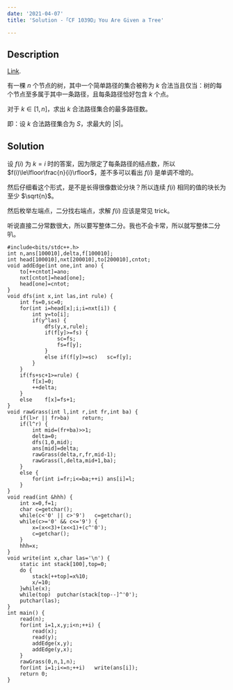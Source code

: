 ```yaml
---
date: '2021-04-07'
title: 'Solution -「CF 1039D」You Are Given a Tree'

---
```


## Description

[Link](http://codeforces.com/problemset/problem/1039/D).

有一棵 $n$ 个节点的树，其中一个简单路径的集合被称为 $k$ 合法当且仅当：树的每个节点至多属于其中一条路径，且每条路径恰好包含 $k$ 个点。

对于 $k\in [1,n]$，求出 $k$ 合法路径集合的最多路径数。

即：设 $k$ 合法路径集合为 $S$，求最大的 $|S|$。

## Solution

设 $f(i)$ 为 $k=i$ 时的答案，因为限定了每条路径的结点数，所以 $f(i)\le\lfloor\frac{n}{i}\rfloor$，差不多可以看出 $f(i)$ 是单调不增的。

然后仔细看这个形式，是不是长得很像数论分块？所以连续 $f(i)$ 相同的值的块长为至少 $\sqrt{n}$。

然后枚举左端点，二分找右端点，求解 $f(i)$ 应该是常见 trick。

听说直接二分常数很大，所以要写整体二分。我也不会卡常，所以就写整体二分叭。

```cpp[class="line-numbers"]
#include<bits/stdc++.h>
int n,ans[100010],delta,f[100010];
int head[100010],nxt[200010],to[200010],cntot;
void addEdge(int one,int ano) {
	to[++cntot]=ano;
	nxt[cntot]=head[one];
	head[one]=cntot;
}
void dfs(int x,int las,int rule) {
	int fs=0,sc=0;
	for(int i=head[x];i;i=nxt[i]) {
		int y=to[i];
		if(y^las) {
			dfs(y,x,rule);
			if(f[y]>=fs) {
				sc=fs;
				fs=f[y];
			}
			else if(f[y]>=sc)	sc=f[y];
		}
	}
	if(fs+sc+1>=rule) {
		f[x]=0;
		++delta;
	}
	else	f[x]=fs+1;
}
void rawGrass(int l,int r,int fr,int ba) {
	if(l>r || fr>ba)	return;
	if(l^r) {
		int mid=(fr+ba)>>1;
		delta=0;
		dfs(1,0,mid);
		ans[mid]=delta;
		rawGrass(delta,r,fr,mid-1);
		rawGrass(l,delta,mid+1,ba);
	}
	else {
		for(int i=fr;i<=ba;++i)	ans[i]=l;
	}
}
void read(int &hhh) {
	int x=0,f=1;
	char c=getchar();
	while(c<'0' || c>'9')	c=getchar();
	while(c>='0' && c<='9') {
		x=(x<<3)+(x<<1)+(c^'0');
		c=getchar();
	}
	hhh=x;
}
void write(int x,char las='\n') {
	static int stack[100],top=0;
	do {
		stack[++top]=x%10;
		x/=10;
	}while(x);
	while(top)	putchar(stack[top--]^'0');
	putchar(las);
}
int main() {
	read(n);
	for(int i=1,x,y;i<n;++i) {
		read(x);
		read(y);
		addEdge(x,y);
		addEdge(y,x);
	}
	rawGrass(0,n,1,n);
	for(int i=1;i<=n;++i)	write(ans[i]);
	return 0;
}
```